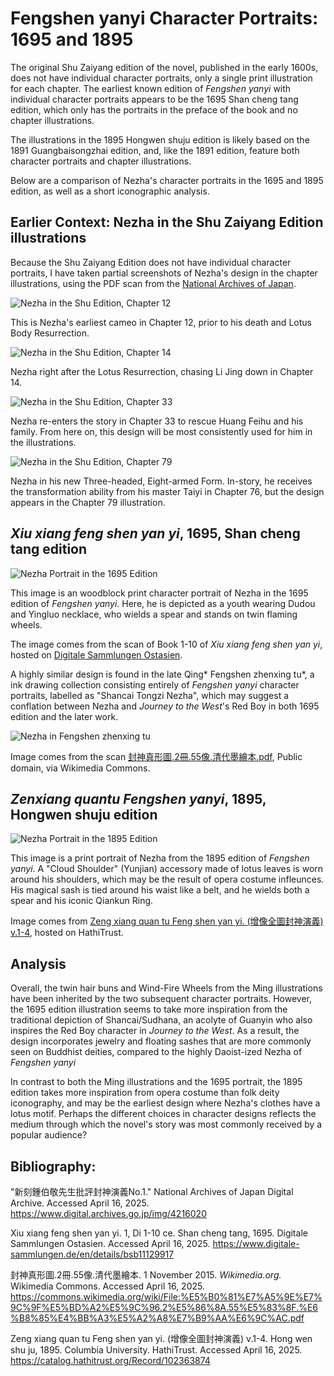 # Fengshen yanyi Character Portraits: 1695 and 1895

The original Shu Zaiyang edition of the novel, published in the early 1600s, does not have individual character portraits, only a single print illustration for each chapter. The earliest known edition of *Fengshen yanyi* with individual character portraits appears to be the 1695 Shan cheng tang edition, which only has the portraits in the preface of the book and no chapter illustrations.

The illustrations in the 1895 Hongwen shuju edition is likely based on the 1891 Guangbaisongzhai edition, and, like the 1891 edition, feature both character portraits and chapter illustrations.

Below are a comparison of Nezha's character portraits in the 1695 and 1895 edition, as well as a short iconographic analysis.

## Earlier Context: Nezha in the Shu Zaiyang Edition illustrations

Because the Shu Zaiyang Edition does not have individual character portraits, I have taken partial screenshots of Nezha's design in the chapter illustrations, using the PDF scan from the [National Archives of Japan](https://www.digital.archives.go.jp/img/4216020).

![Nezha in the Shu Edition, Chapter 12](https://ryinsilverfish.github.io/media/NezhaChapter12.png)

This is Nezha's earliest cameo in Chapter 12, prior to his death and Lotus Body Resurrection.

![Nezha in the Shu Edition, Chapter 14](https://ryinsilverfish.github.io/media/NezhaChapter14.png)

Nezha right after the Lotus Resurrection, chasing Li Jing down in Chapter 14.

![Nezha in the Shu Edition, Chapter 33](https://ryinsilverfish.github.io/media/NezhaChapter33.png)

Nezha re-enters the story in Chapter 33 to rescue Huang Feihu and his family. From here on, this design will be most consistently used for him in the illustrations.

![Nezha in the Shu Edition, Chapter 79](https://ryinsilverfish.github.io/media/NezhaChapter79.png)

Nezha in his new Three-headed, Eight-armed Form. In-story, he receives the transformation ability from his master Taiyi in Chapter 76, but the design appears in the Chapter 79 illustration.

## *Xiu xiang feng shen yan yi*, 1695, Shan cheng tang edition

![Nezha Portrait in the 1695 Edition](https://api.digitale-sammlungen.de/iiif/image/v2/bsb11129917_00038/full/full/0/default.jpg) 

This image is an woodblock print character portrait of Nezha in the 1695 edition of *Fengshen yanyi*. Here, he is depicted as a youth wearing Dudou and Yingluo necklace, who wields a spear and stands on twin flaming wheels.

The image comes from the scan of Book 1-10 of *Xiu xiang feng shen yan yi*, hosted on [Digitale Sammlungen Ostasien](https://ostasien.digitale-sammlungen.de/view/bsb11129917?page=38,39).

A highly similar design is found in the late Qing* Fengshen zhenxing tu*, a ink drawing collection consisting entirely of *Fengshen yanyi* character portraits, labelled as "Shancai Tongzi Nezha", which may suggest a conflation between Nezha and *Journey to the West*'s Red Boy in both 1695 edition and the later work.

![Nezha in Fengshen zhenxing tu](https://upload.wikimedia.org/wikipedia/commons/thumb/5/5c/%E5%B0%81%E7%A5%9E%E7%9C%9F%E5%BD%A2%E5%9C%96.2%E5%86%8A.55%E5%83%8F.%E6%B8%85%E4%BB%A3%E5%A2%A8%E7%B9%AA%E6%9C%AC.pdf/page31-679px-%E5%B0%81%E7%A5%9E%E7%9C%9F%E5%BD%A2%E5%9C%96.2%E5%86%8A.55%E5%83%8F.%E6%B8%85%E4%BB%A3%E5%A2%A8%E7%B9%AA%E6%9C%AC.pdf.jpg)

Image comes from the scan [封神真形圖.2冊.55像.清代墨繪本.pdf](https://upload.wikimedia.org/wikipedia/commons/5/5c/%E5%B0%81%E7%A5%9E%E7%9C%9F%E5%BD%A2%E5%9C%96.2%E5%86%8A.55%E5%83%8F.%E6%B8%85%E4%BB%A3%E5%A2%A8%E7%B9%AA%E6%9C%AC.pdf), Public domain, via Wikimedia Commons.


## *Zenxiang quantu Fengshen yanyi*, 1895, Hongwen shuju edition

![Nezha Portrait in the 1895 Edition](https://ryinsilverfish.github.io/media/Nezha1895.jpg)

This image is a print portrait of Nezha from the 1895 edition of *Fengshen yanyi*. A "Cloud Shoulder" (Yunjian) accessory made of lotus leaves is worn around his shoulders, which may be the result of opera costume infleunces. His magical sash is tied around his waist like a belt, and he wields both a spear and his iconic Qiankun Ring.

Image comes from [Zeng xiang quan tu Feng shen yan yi. (增像全圖封神演義) v.1-4](https://babel.hathitrust.org/cgi/pt?id=nnc1.cu05117771&seq=132), hosted on HathiTrust.

## Analysis

Overall, the twin hair buns and Wind-Fire Wheels from the Ming illustrations have been inherited by the two subsequent character portraits. However, the 1695 edition illustration seems to take more inspiration from the traditional depiction of Shancai/Sudhana, an acolyte of Guanyin who also inspires the Red Boy character in *Journey to the West*. As a result, the design incorporates jewelry and floating sashes that are more commonly seen on Buddhist deities, compared to the highly Daoist-ized Nezha of *Fengshen yanyi*

In contrast to both the Ming illustrations and the 1695 portrait, the 1895 edition takes more inspiration from opera costume than folk deity iconography, and may be the earliest design where Nezha's clothes have a lotus motif. Perhaps the different choices in character designs reflects the medium through which the novel's story was most commonly received by a popular audience?

## Bibliography:

"新刻鍾伯敬先生批評封神演義No.1." National Archives of Japan Digital Archive. Accessed April 16, 2025. https://www.digital.archives.go.jp/img/4216020

Xiu xiang feng shen yan yi. 1, Di 1-10 ce. Shan cheng tang, 1695. Digitale Sammlungen Ostasien. Accessed April 16, 2025. https://www.digitale-sammlungen.de/en/details/bsb11129917

封神真形圖.2冊.55像.清代墨繪本. 1 November 2015. *Wikimedia.org.* Wikimedia Commons. Accessed April 16, 2025. https://commons.wikimedia.org/wiki/File:%E5%B0%81%E7%A5%9E%E7%9C%9F%E5%BD%A2%E5%9C%96.2%E5%86%8A.55%E5%83%8F.%E6%B8%85%E4%BB%A3%E5%A2%A8%E7%B9%AA%E6%9C%AC.pdf

Zeng xiang quan tu Feng shen yan yi. (增像全圖封神演義) v.1-4. Hong wen shu ju, 1895. Columbia University. HathiTrust. Accessed April 16, 2025. https://catalog.hathitrust.org/Record/102363874